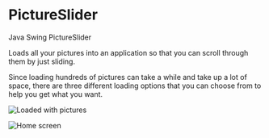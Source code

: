 # PictureSlider
Java Swing PictureSlider 

Loads all your pictures into an application so that you can scroll through them by just sliding.

Since loading hundreds of pictures can take a while and take up a lot of space, there are three different loading options that you can choose from to help you get what you want.

![Loaded with pictures](https://gyazo.com/bb4266f73f06f957b0ce5a8fb0e60a09.png)

![Home screen](https://gyazo.com/f7fe1fd700de9742c09b517c1b783ce9.png)
